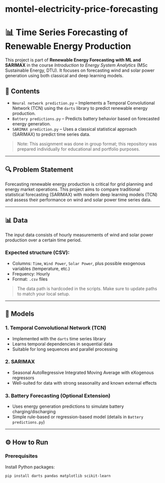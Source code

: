 # montel-electricity-price-forecasting
# 📊 Time Series Forecasting of Renewable Energy Production

This project is part of **Renewable Energy Forecasting with ML and SARIMAX** in the course *Introduction to Energy System Analytics* (MSc Sustainable Energy, DTU). It focuses on forecasting wind and solar power generation using both classical and deep learning models.

## 📁 Contents

- `Neural network prediction.py` – Implements a Temporal Convolutional Network (TCN) using the `darts` library to predict renewable energy production.
- `Battery predictions.py` – Predicts battery behavior based on forecasted energy generation.
- `SARIMAX prediction.py` – Uses a classical statistical approach (SARIMAX) to predict time series data.

> Note: This assignment was done in group format; this repository was prepared individually for educational and portfolio purposes.

---

## 🔍 Problem Statement

Forecasting renewable energy production is critical for grid planning and energy market operations. This project aims to compare traditional statistical forecasting (SARIMAX) with modern deep learning models (TCN) and assess their performance on wind and solar power time series data.

---

## 📊 Data

The input data consists of hourly measurements of wind and solar power production over a certain time period.

### Expected structure (CSV):
- Columns: `Time`, `Wind Power`, `Solar Power`, plus possible exogenous variables (temperature, etc.)
- Frequency: Hourly
- Format: `.csv` files

> The data path is hardcoded in the scripts. Make sure to update paths to match your local setup.

---

## 🧠 Models

### 1. Temporal Convolutional Network (TCN)
- Implemented with the `darts` time series library
- Learns temporal dependencies in sequential data
- Suitable for long sequences and parallel processing

### 2. SARIMAX
- Seasonal AutoRegressive Integrated Moving Average with eXogenous regressors
- Well-suited for data with strong seasonality and known external effects

### 3. Battery Forecasting (Optional Extension)
- Uses energy generation predictions to simulate battery charging/discharging
- Simple rule-based or regression-based model (details in `Battery predictions.py`)

---

## ⚙️ How to Run

### Prerequisites

Install Python packages:

```bash
pip install darts pandas matplotlib scikit-learn
